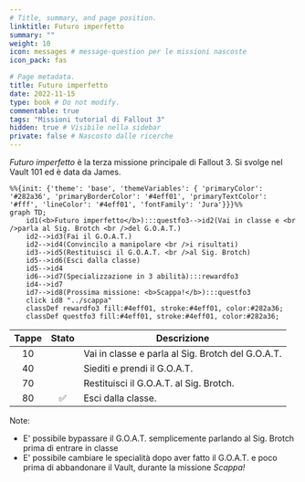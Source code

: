 ```yaml
---
# Title, summary, and page position.
linktitle: Futuro imperfetto
summary: ""
weight: 10
icon: messages # message-question per le missioni nascoste
icon_pack: fas

# Page metadata.
title: Futuro imperfetto
date: 2022-11-15
type: book # Do not modify.
commentable: true
tags: "Missioni tutorial di Fallout 3"
hidden: true # Visibile nella sidebar
private: false # Nascosto dalle ricerche
---
```


*Futuro imperfetto* è la terza missione principale di Fallout 3. Si svolge nel Vault 101 ed è data da James.


```mermaid
%%{init: {'theme': 'base', 'themeVariables': { 'primaryColor': '#282a36', 'primaryBorderColor': '#4eff01', 'primaryTextColor': '#fff', 'lineColor': '#4eff01', 'fontFamily': 'Jura'}}}%%
graph TD;
    id1(<b>Futuro imperfetto</b>):::questfo3-->id2(Vai in classe e <br />parla al Sig. Brotch <br />del G.O.A.T.)
    id2-->id3(Fai il G.O.A.T.)
    id2-->id4(Convincilo a manipolare <br />i risultati)
    id3-->id5(Restituisci il G.O.A.T. <br />al Sig. Brotch)
    id5-->id6(Esci dalla classe)
    id5-->id4
    id6-->id7(Specializzazione in 3 abilità):::rewardfo3  
    id4-->id7
    id7-->id8(Prossima missione: <b>Scappa!</b>):::questfo3
    click id8 "../scappa"
    classDef rewardfo3 fill:#4eff01, stroke:#4eff01, color:#282a36;
    classDef questfo3 fill:#4eff01, stroke:#4eff01, color:#282a36;
```

| Tappe | Stato              | Descrizione                                       |
| :---: | :----------------: | ------------------------------------------------- |
|  10   |                    | Vai in classe e parla al Sig. Brotch del G.O.A.T. |
|  40   |                    | Siediti e prendi il G.O.A.T.                      |
|  70   |                    | Restituisci il G.O.A.T. al Sig. Brotch.           |
|  80   | :white_check_mark: | Esci dalla classe.                                |


Note:
- E' possibile bypassare il G.O.A.T. semplicemente parlando al Sig. Brotch prima di entrare in classe
- E' possibile cambiare le specialità dopo aver fatto il G.O.A.T. e poco prima di abbandonare il Vault, durante la missione *Scappa!*